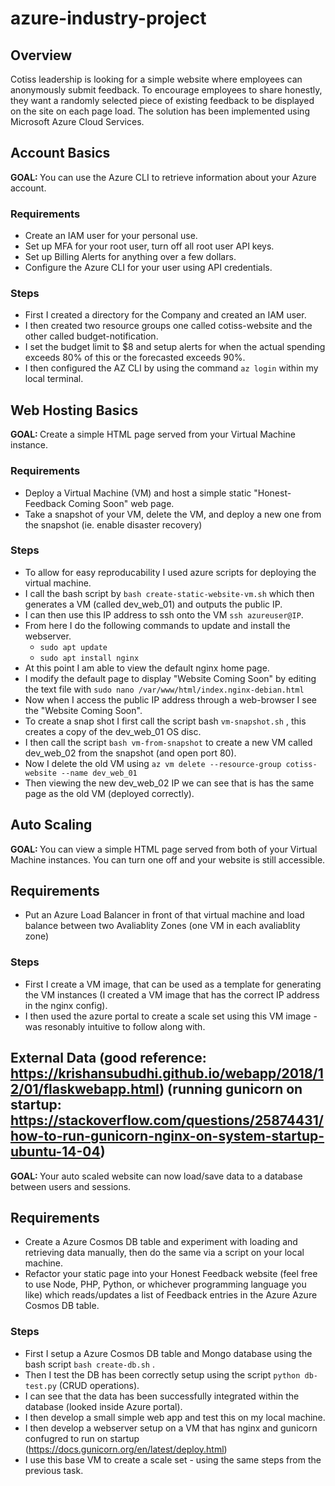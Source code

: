 # azure-industry-project

## Overview

Cotiss leadership is looking for a simple website where employees can anonymously submit feedback. To encourage employees to share honestly, they want a randomly selected piece of existing feedback to be displayed on the site on each page load. The solution has been implemented using Microsoft Azure Cloud Services.


## Account Basics
<b> GOAL: </b> You can use the Azure CLI to retrieve information about your Azure account.

### Requirements

- Create an IAM user for your personal use.
- Set up MFA for your root user, turn off all root user API keys.
- Set up Billing Alerts for anything over a few dollars.
- Configure the Azure CLI for your user using API credentials.

### Steps

- First I created a directory for the Company and created an IAM user.
- I then created two resource groups one called cotiss-website and the other called budget-notification. 
- I set the budget limit to $8 and setup alerts for when the actual spending exceeds 80% of this or the forecasted exceeds 90%.
- I then configured the AZ CLI by using the command `az login` within my local terminal.


## Web Hosting Basics
<b> GOAL: </b> Create a simple HTML page served from your Virtual Machine instance.

### Requirements

- Deploy a Virtual Machine (VM) and host a simple static "Honest-Feedback Coming Soon" web page.
- Take a snapshot of your VM, delete the VM, and deploy a new one from the snapshot (ie. enable disaster recovery) 

### Steps

- To allow for easy reproducability I used azure scripts for deploying the virtual machine.
- I call the bash script by `bash create-static-website-vm.sh` which then generates a VM (called dev_web_01) and outputs the public IP.
- I can then use this IP address to ssh onto the VM `ssh azureuser@IP`.
- From here I do the following commands to update and install the webserver.
  - `sudo apt update`
  - `sudo apt install nginx`
- At this point I am able to view the default nginx home page.
- I modify the default page to display "Website Coming Soon" by editing the text file with `sudo nano /var/www/html/index.nginx-debian.html`
- Now when I access the public IP address through a web-browser I see the "Website Coming Soon".
- To create a snap shot I first call the script bash `vm-snapshot.sh` , this creates a copy of the dev_web_01 OS disc.
- I then call the script `bash vm-from-snapshot` to create a new VM called dev_web_02 from the snapshot (and open port 80).
- Now I delete the old VM using `az vm delete --resource-group cotiss-website --name dev_web_01`
- Then viewing the new dev_web_02 IP we can see that is has the same page as the old VM (deployed correctly).


## Auto Scaling
<b> GOAL: </b> You can view a simple HTML page served from both of your Virtual Machine instances. You can turn one off and your website is still accessible.

## Requirements
- Put an Azure Load Balancer in front of that virtual machine and load balance between two Avaliablity Zones (one VM in each avaliablity zone)

### Steps
  - First I create a VM image, that can be used as a template for generating the VM instances (I created a VM image that has the correct IP address in the nginx config).
  - I then used the azure portal to create a scale set using this VM image - was resonably intuitive to follow along with.


## External Data (good reference: https://krishansubudhi.github.io/webapp/2018/12/01/flaskwebapp.html) (running gunicorn on startup: https://stackoverflow.com/questions/25874431/how-to-run-gunicorn-nginx-on-system-startup-ubuntu-14-04)
<b> GOAL: </b> Your auto scaled website can now load/save data to a database between users and sessions.

## Requirements
  - Create a Azure Cosmos DB table and experiment with loading and retrieving data manually, then do the same via a script on your local machine.
  - Refactor your static page into your Honest Feedback website (feel free to use Node, PHP, Python, or whichever programming language you like) which         reads/updates a list of Feedback entries in the Azure Azure Cosmos DB table. 

### Steps
  - First I setup a Azure Cosmos DB table and Mongo database using the bash script `bash create-db.sh` .
  - Then I test the DB has been correctly setup using the script `python db-test.py` (CRUD operations).
  - I can see that the data has been successfully integrated within the database (looked inside Azure portal).
  - I then develop a small simple web app and test this on my local machine.
  - I then develop a webserver setup on a VM that has nginx and gunicorn confugred to run on startup (https://docs.gunicorn.org/en/latest/deploy.html)
  - I use this base VM to create a scale set - using the same steps from the previous task.



